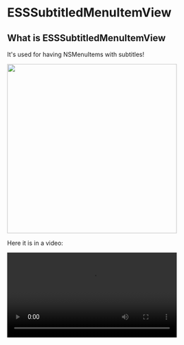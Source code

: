 # ESSSubtitledMenuItemView

## What is ESSSubtitledMenuItemView

It's used for having NSMenuItems with subtitles!

<img src="https://eternalstorms.at/blog/esssubtitledmenuitemview.png" style="width:395px;" />

Here it is in a video:

<video src="https://eternalstorms.at/blog/esssubtitledmenuitemview.mov" width="395" controls>

## First, the License Agreement

1) You can use the code in your own products.  
2) You can modify the code as you wish, and use the modified code in your products.  
3) You can redistribute the original, unmodified code, but you have to include the full license text below.  
4) You can redistribute the modified code as you wish (without the full license text below).  
5) In all cases, you must include a credit mentioning Matthias Gansrigler as the original author of the source.  
6) I’m not liable for anything you do with the code, no matter what. So be sensible.  
7) You can’t use my name or other marks to promote your products based on the code.  
8) If you agree to all of that, go ahead and download the source. Otherwise, don’t.

# How To use ESSVideoShare

It's very easy, and best explained in this sample Xcode project.

## Requirements
This code works on macOS X 10.11 and newer.
Developed with Xcode 12.4

## Support
The framework and code is provided as-is, but if you need help or have suggestions, you can contact me anytime at [opensource@eternalstorms.at](mailto:opensource@eternalstorms.at) or [@eternalstorms on twitter](http://twitter.com/eternalstorms)

For other Open Source projects of mine, please visit http://www.eternalstorms.at/opensource

# I want to hear from you
If you use ESSSubtitledMenuItemView in one of your projects, please [let me know](mailto:opensource@eternalstorms.at)!
I'd love to hear about your apps and mention them here on this project page :) !!